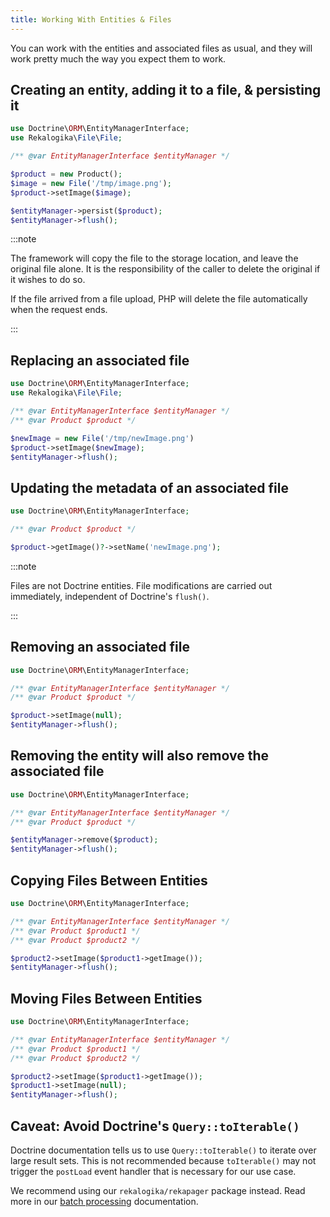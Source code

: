 ```yaml
---
title: Working With Entities & Files
---
```


You can work with the entities and associated files as usual, and they will work
pretty much the way you expect them to work.

## Creating an entity, adding it to a file, & persisting it

```php
use Doctrine\ORM\EntityManagerInterface;
use Rekalogika\File\File;

/** @var EntityManagerInterface $entityManager */

$product = new Product();
$image = new File('/tmp/image.png');
$product->setImage($image);

$entityManager->persist($product);
$entityManager->flush();
```

:::note

The framework will copy the file to the storage location, and leave the original
file alone. It is the responsibility of the caller to delete the original if it
wishes to do so.

If the file arrived from a file upload, PHP will delete the file automatically
when the request ends.

:::

## Replacing an associated file

```php
use Doctrine\ORM\EntityManagerInterface;
use Rekalogika\File\File;

/** @var EntityManagerInterface $entityManager */
/** @var Product $product */

$newImage = new File('/tmp/newImage.png')
$product->setImage($newImage);
$entityManager->flush();
```

## Updating the metadata of an associated file

```php
use Doctrine\ORM\EntityManagerInterface;

/** @var Product $product */

$product->getImage()?->setName('newImage.png');
```

:::note

Files are not Doctrine entities. File modifications are carried out
immediately, independent of Doctrine's `flush()`.

:::

## Removing an associated file

```php
use Doctrine\ORM\EntityManagerInterface;

/** @var EntityManagerInterface $entityManager */
/** @var Product $product */

$product->setImage(null);
$entityManager->flush();
```

## Removing the entity will also remove the associated file

```php
use Doctrine\ORM\EntityManagerInterface;

/** @var EntityManagerInterface $entityManager */
/** @var Product $product */

$entityManager->remove($product);
$entityManager->flush();
```

## Copying Files Between Entities

```php
use Doctrine\ORM\EntityManagerInterface;

/** @var EntityManagerInterface $entityManager */
/** @var Product $product1 */
/** @var Product $product2 */

$product2->setImage($product1->getImage());
$entityManager->flush();
```

## Moving Files Between Entities

```php
use Doctrine\ORM\EntityManagerInterface;

/** @var EntityManagerInterface $entityManager */
/** @var Product $product1 */
/** @var Product $product2 */

$product2->setImage($product1->getImage());
$product1->setImage(null);
$entityManager->flush();
```

## Caveat: Avoid Doctrine's `Query::toIterable()`

Doctrine documentation tells us to use `Query::toIterable()` to iterate over
large result sets. This is not recommended because `toIterable()` may not
trigger the `postLoad` event handler that is necessary for our use case.

We recommend using our `rekalogika/rekapager` package instead. Read more in our
[batch processing](/rekapager/batch-processing) documentation.